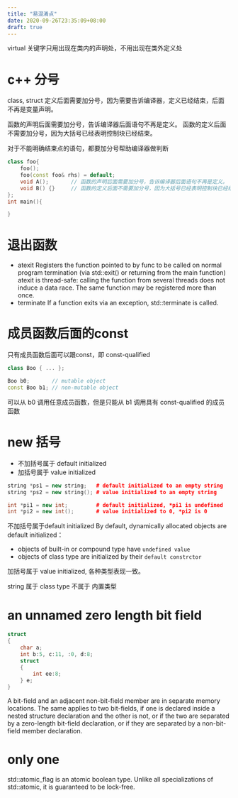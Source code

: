 ```yaml
---
title: "易混淆点"
date: 2020-09-26T23:35:09+08:00
draft: true
---
```


virtual 关键字只用出现在类内的声明处，不用出现在类外定义处


# c++ 分号
class, struct 定义后面需要加分号，因为需要告诉编译器，定义已经结束，后面不再是变量声明。

函数的声明后面需要加分号，告诉编译器后面语句不再是定义。
函数的定义后面不需要加分号，因为大括号已经表明控制块已经结束。

对于不能明确结束点的语句，都要加分号帮助编译器做判断
```c++
class foo{
    foo();
    foo(const foo& rhs) = default;
    void A();       // 函数的声明后面需要加分号，告诉编译器后面语句不再是定义。
    void B() {}     // 函数的定义后面不需要加分号，因为大括号已经表明控制块已经结束。
};
int main(){

}
```

# 退出函数
- atexit
    Registers the function pointed to by func to be called on normal program termination (via std::exit() or returning from the main function)
    atexit is thread-safe: calling the function from several threads does not induce a data race.
    The same function may be registered more than once.
- terminate
    If a function exits via an exception, std::terminate is called.



# 成员函数后面的const
只有成员函数后面可以跟const，即 const-qualified
```c++
class Boo { ... };

Boo b0;       // mutable object
const Boo b1; // non-mutable object
```
可以从 b0 调用任意成员函数，但是只能从 b1 调用具有 const-qualified 的成员函数



# new 括号 
- 不加括号属于 default initialized
- 加括号属于 value initialized

```c++
string *ps1 = new string;   # default initialized to an empty string
string *ps2 = new string(); # value initialized to an empty string

int *pi1 = new int;         # default initialized, *pi1 is undefined
int *pi2 = new int();       # value initialized to 0, *pi2 is 0
```

不加括号属于default initialized
By default, dynamically allocated objects are default initialized：
- objects of built-in or compound type have `undefined value`
- objects of class type are initialized by their `default constrctor`

加括号属于 value initialized, 各种类型表现一致。

string 属于 class type 不属于 内置类型

# an unnamed zero length bit field

```c
struct 
{
    char a;
    int b:5, c:11, :0, d:8;
    struct 
    { 
        int ee:8; 
    } e;
}
```

A bit-field and an adjacent non-bit-field member are in separate memory locations. The same applies to two bit-fields, if one is declared inside a nested structure declaration and the other is not, or if the two are separated by a zero-length bit-field declaration, or if they are separated by a non-bit-field member declaration.

# only one
std::atomic_flag is an atomic boolean type. Unlike all specializations of std::atomic, it is guaranteed to be lock-free.
